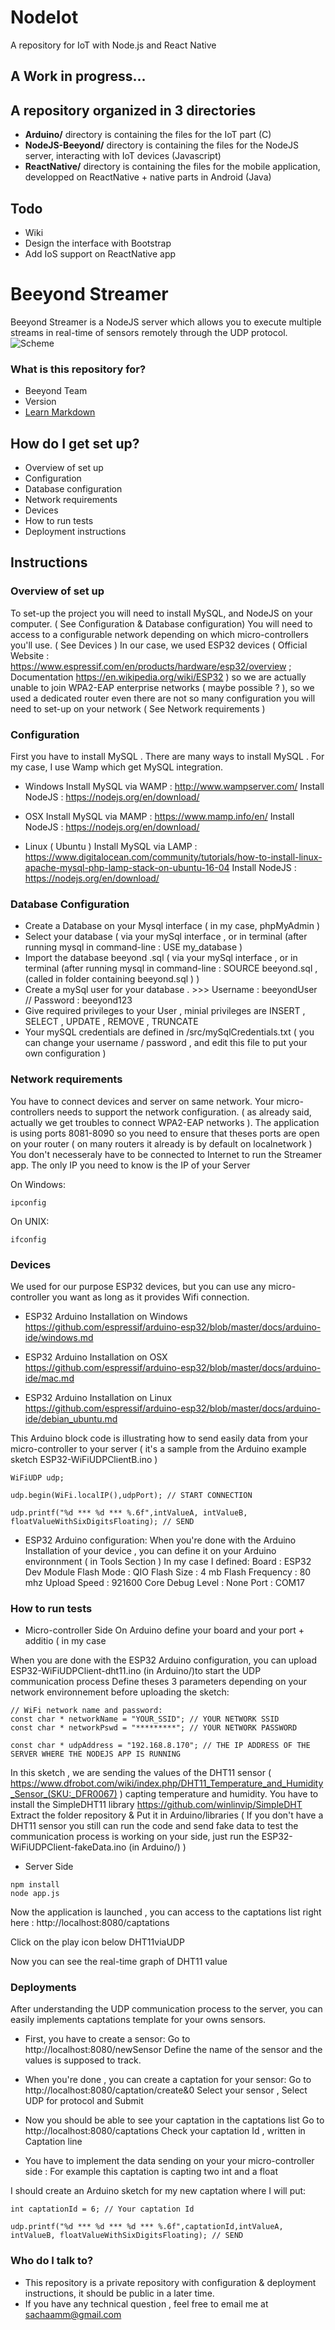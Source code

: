 # NodeIot #
A repository for IoT with Node.js and React Native

## A Work in progress... ##

## A repository organized in 3 directories ##

* **Arduino/** directory is containing the files for the IoT part (C)
* **NodeJS-Beeyond/** directory is containing the files for the NodeJS server, interacting with IoT devices (Javascript)
* **ReactNative/** directory is containing the files for the mobile application, developped on ReactNative + native parts in Android (Java)

## Todo ##

* Wiki 
* Design the interface with Bootstrap 
* Add IoS support on ReactNative app


# Beeyond Streamer #

Beeyond Streamer is a NodeJS server which allows you to execute multiple streams in real-time of sensors remotely through the UDP protocol.
![Scheme](pictures/captations.png)



### What is this repository for? ###

* Beeyond Team
* Version
* [Learn Markdown](https://bitbucket.org/tutorials/markdowndemo)

## How do I get set up? ##

* Overview of set up
* Configuration
* Database configuration
* Network requirements
* Devices
* How to run tests
* Deployment instructions

## Instructions ##

### Overview of set up ###
To set-up the project you will need to install MySQL, and NodeJS on your computer. ( See Configuration & Database configuration) 
You will need to access to a configurable network depending on which micro-controllers you'll use. ( See Devices )
In our case, we used ESP32 devices  ( Official Website : https://www.espressif.com/en/products/hardware/esp32/overview ; Documentation https://en.wikipedia.org/wiki/ESP32 )
so we are actually unable to join WPA2-EAP enterprise networks ( maybe possible ? ), so we used a dedicated router even there are not so many configuration you will need
to set-up on your network ( See Network requirements )

### Configuration ###
First you have to install MySQL . There are many ways to install MySQL . 
For my case, I use Wamp which get MySQL integration. 

* Windows
Install MySQL via WAMP : http://www.wampserver.com/
Install NodeJS : https://nodejs.org/en/download/

* OSX
Install MySQL via MAMP : https://www.mamp.info/en/
Install NodeJS : https://nodejs.org/en/download/

* Linux ( Ubuntu )
Install MySQL via LAMP : https://www.digitalocean.com/community/tutorials/how-to-install-linux-apache-mysql-php-lamp-stack-on-ubuntu-16-04
Install NodeJS : https://nodejs.org/en/download/

### Database Configuration ###

* Create a Database on your Mysql interface ( in my case, phpMyAdmin ) 
* Select your database ( via your mySql interface , or in terminal (after running mysql in command-line : USE my_database )
* Import the database beeyond .sql ( via your mySql interface , or in terminal (after running mysql in command-line : SOURCE beeyond.sql , (called in folder containing beeyond.sql ) )
* Create a mySql user for your database . >>> Username : beeyondUser // Password : beeyond123 
* Give required privileges to your User , minial privileges are INSERT , SELECT , UPDATE , REMOVE , TRUNCATE 
* Your mySQL credentials are defined in /src/mySqlCredentials.txt ( you can change your username / password , and edit this file to put your own configuration )

### Network requirements ###

You have to connect devices and server on same network. Your micro-controllers needs to support the network configuration.
( as already said, actually we get troubles to connect WPA2-EAP networks ).
The application is using ports 8081-8090 so you need to ensure that theses ports are open on your router ( on many routers it already is by default on localnetwork )
You don't necesseraly have to be connected to Internet to run the Streamer app. 
The only IP you need to know is the IP of your Server

On Windows:
```
ipconfig
```

On UNIX:
```
ifconfig
```

### Devices ###

We used for our purpose ESP32 devices, but you can use any micro-controller you want as long as it provides Wifi connection.

* ESP32 Arduino Installation on Windows
https://github.com/espressif/arduino-esp32/blob/master/docs/arduino-ide/windows.md

* ESP32 Arduino Installation on OSX
https://github.com/espressif/arduino-esp32/blob/master/docs/arduino-ide/mac.md

* ESP32 Arduino Installation on Linux
https://github.com/espressif/arduino-esp32/blob/master/docs/arduino-ide/debian_ubuntu.md


This Arduino block code is illustrating how to send easily data from your micro-controller to your server
( it's a sample from the Arduino example sketch ESP32-WiFiUDPClientB.ino )

```
WiFiUDP udp;

udp.begin(WiFi.localIP(),udpPort); // START CONNECTION

udp.printf("%d *** %d *** %.6f",intValueA, intValueB, floatValueWithSixDigitsFloating); // SEND 
```

* ESP32 Arduino configuration:
When you're done with the Arduino Installation of your device , you can define it on your Arduino environnment ( in Tools Section )
In my case I defined:
Board : ESP32 Dev Module
Flash Mode : QIO
Flash Size : 4 mb
Flash Frequency : 80 mhz
Upload Speed : 921600
Core Debug Level : None
Port : COM17


### How to run tests ###


* Micro-controller Side
On Arduino define your board and your port + additio ( in my case 

When you are done with the ESP32 Arduino configuration, you can upload ESP32-WiFiUDPClient-dht11.ino (in Arduino/)to start the UDP communication process
Define theses 3 parameters depending on your network environnement before uploading the sketch: 

```
// WiFi network name and password:
const char * networkName = "YOUR_SSID"; // YOUR NETWORK SSID
const char * networkPswd = "*********"; // YOUR NETWORK PASSWORD

const char * udpAddress = "192.168.8.170"; // THE IP ADDRESS OF THE SERVER WHERE THE NODEJS APP IS RUNNING
```

In this sketch , we are sending the values of the DHT11 sensor ( https://www.dfrobot.com/wiki/index.php/DHT11_Temperature_and_Humidity_Sensor_(SKU:_DFR0067) ) capting temperature and humidity. 
You have to install the SimpleDHT11 library
https://github.com/winlinvip/SimpleDHT
Extract the folder repository & Put it in Arduino/libraries
( If you don't have a DHT11 sensor you still can run the code and send fake data to test the communication process is working on your side,
just run the ESP32-WiFiUDPClient-fakeData.ino (in Arduino/) ) 

* Server Side
```
npm install
node app.js
```

Now the application is launched , you can access to the captations list right here : 
http://localhost:8080/captations

Click on the play icon below DHT11viaUDP

Now you can see the real-time graph of DHT11 value 


### Deployments ###

After understanding the UDP communication process to the server, you can easily implements captations template for your owns sensors.
* First, you have to create a sensor:
Go to http://localhost:8080/newSensor
Define the name of the sensor and the values is supposed to track.
* When you're done , you can create a captation for your sensor:
Go to http://localhost:8080/captation/create&0 
Select your sensor , Select UDP for protocol and Submit

* Now you should be able to see your captation in the captations list
Go to http://localhost:8080/captations
Check your captation Id , written in Captation line 


* You have to implement the data sending on your your micro-controller side :
For example this captation is capting two int and a float

I should create an Arduino sketch for my new captation where I will put:
```
int captationId = 6; // Your captation Id

udp.printf("%d *** %d *** %d *** %.6f",captationId,intValueA, intValueB, floatValueWithSixDigitsFloating); // SEND 
```

### Who do I talk to? ###

* This repository is a private repository with configuration & deployment instructions, it should be public in a later time.
* If you have any technical question , feel free to email me at sachaamm@gmail.com
